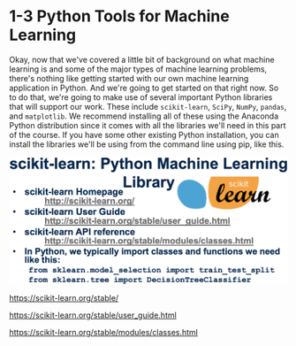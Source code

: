 # 1-3 Python Tools for Machine Learning

Okay, now that we've covered a little bit of background on what machine learning is and some of the major types of machine learning problems, there's nothing like getting started with our own machine learning application in Python. And we're going to get started on that right now. So to do that, we're going to make use of several important Python libraries that will support our work. These include `scikit-learn`, `SciPy`, `NumPy`, `pandas`, and `matplotlib`. We recommend installing all of these using the Anaconda Python distribution since it comes with all the libraries we'll need in this part of the course. If you have some other existing Python installation, you can install the libraries we'll be using from the command line using pip, like this.

<img src='https://github.com/siyinghan/Notes/raw/master/Applied%20Data%20Science%20with%20Python%20(Coursera%20Specialization)/03%20Applied%20Machine%20Learning%20in%20Python/Image/028.png' alt='028' width='650px'/>

https://scikit-learn.org/stable/

https://scikit-learn.org/stable/user_guide.html

https://scikit-learn.org/stable/modules/classes.html

